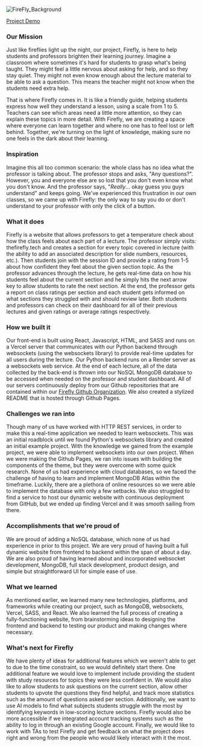 ![FireFly_Background](https://github.com/Firefly-HackGT/firefly-pages/assets/59548615/f1a795ed-0173-4260-877f-a27bb64dac06)

[Project Demo](https://devpost.com/software/firefly-jl91pg)

### Our Mission
Just like fireflies light up the night, our project, Firefly, is here to help students and professors brighten their learning journey. Imagine a classroom where sometimes it's hard for students to grasp what's being taught. They might feel a little nervous about asking for help, and so they stay quiet. They might not even know enough about the lecture material to be able to ask a question. This means the teacher might not know when the students need extra help.

That is where Firefly comes in. It is like a friendly guide, helping students express how well they understand a lesson, using a scale from 1 to 5. Teachers can see which areas need a little more attention, so they can explain these topics in more detail. With Firefly, we are creating a space where everyone can learn together and where no one has to feel lost or left behind. Together, we're turning on the light of knowledge, making sure no one feels in the dark about their learning.

### Inspiration

Imagine this all too common scenario: the whole class has no idea what the professor is talking about. The professor stops and asks, "Any questions?". However, you and everyone else are so lost that you don't even know what you don't know. And the professor says, "_Really_... okay guess you guys understand" and keeps going. We've experienced this frustration in our own classes, so we came up with Firefly: the only way to say you do or don't understand to your professor with only the click of a button.

### What it does
Firefly is a website that allows professors to get a temperature check about how the class feels about each part of a lecture. The professor simply visits: thefirefly.tech and creates a section for every topic covered in lecture (with the ability to add an associated description for slide numbers, resources, etc.). Then students join with the session ID and provide a rating from 1-5 about how confident they feel about the given section topic. As the professor advances through the lecture, he gets real-time data on how his students feel about the current section and he simply hits the next arrow key to allow students to rate the next section. At the end, the professor gets a report on class ratings per section and each student gets informed on what sections they struggled with and should review later. Both students and professors can check on their dashboard for all of their previous lectures and given ratings or average ratings respectively.

### How we built it
Our front-end is built using React, Javascript, HTML, and SASS and runs on a Vercel server that communicates with our Python backend through websockets (using the websockets library)  to provide real-time updates for all users during the lecture. Our Python backend runs on a Render server as a websockets web service. At the end of each lecture, all of the data collected by the back-end is thrown into our NoSQL MongoDB database to be accessed when needed on the professor and student dashboard. All of our servers continuously deploy from our Github repositories that are contained within our [Firefly Github Organization](https://github.com/Firefly-HackGT). We also created a stylized README that is hosted through Github Pages.

### Challenges we ran into
Though many of us have worked with HTTP REST services, in order to make this a real-time application we needed to learn websockets. This was an initial roadblock until we found Python's websockets library and created an initial example project. With the knowledge we gained from the example project, we were able to implement websockets into our own project. When we were making the Github Pages, we ran into issues with building the components of the theme, but they were overcome with some quick research. None of us had experience with cloud databases, so we faced the challenge of having to learn and implement MongoDB Atlas within the timeframe. Luckily, there are a plethora of online resources so we were able to implement the database with only a few setbacks. We also struggled to find a service to host our dynamic website with continuous deployment from GitHub, but we ended up finding Vercel and it was smooth sailing from there.

### Accomplishments that we're proud of
We are proud of adding a NoSQL database, which none of us had experience in prior to this project. We are very proud of having built a full dynamic website from frontend to backend within the span of about a day. We are also proud of having learned about and incorporated websocket development, MongoDB, full stack development, product design, and simple but straightforward UI for simple ease of use.

### What we learned
As mentioned earlier, we learned many new technologies, platforms, and frameworks while creating our project, such as MongoDB, websockets, Vercel, SASS, and React. We also learned the full process of creating a fully-functioning website, from brainstorming ideas to designing the frontend and backend to testing our product and making changes where necessary.

### What's next for Firefly
We have plenty of ideas for additional features which we weren't able to get to due to the time constraint, so we would definitely start there. One additional feature we would love to implement include providing the student with study resources for topics they were less confident in. We would also like to allow students to ask questions on the current section, allow other students to upvote the questions they find helpful, and track more statistics such as the amount of questions asked per section. Additionally, we want to use AI models to find what subjects students struggle with the most by identifying keywords in low-scoring lecture sections. Firefly would also be more accessible if we integrated account tracking systems such as the ability to log in through an existing Google account. Finally, we would like to work with TAs to test Firefly and get feedback on what the project does right and wrong from the people who would likely interact with it the most.
